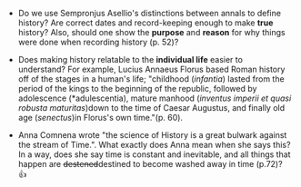 * Do we use Sempronjus Asellio's distinctions between annals to define history? Are correct dates and record-keeping enough to make **true** history? Also, should one show the **purpose** and **reason** for why things were done when recording history (p. 52)?

* Does making history relatable to the **individual life** easier to understand? For example, Lucius Annaeus Florus based Roman history off of the stages in a human's life; "childhood (*infantia*) lasted from the period of the kings to the beginning of the republic, followed by adolescence (*adulescentia), mature manhood (*inventus imperii et quasi robusta maturitas*)down to the time of Caesar Augustus, and finally old age (*senectus*)in Florus's own time."(p. 60).

* Anna Comnena wrote "the science of History is a great bulwark against the stream of Time.".  What exactly does Anna mean when she says this? In a way, does she say time is constant and inevitable, and all things that happen are ~~destened~~destined to become washed away in time (p.72)? :+1:
